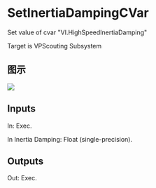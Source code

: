 # SetInertiaDampingCVar

Set value of cvar "VI.HighSpeedInertiaDamping"

Target is VPScouting Subsystem

## 图示

![]($-20221218-21312575.png)

## Inputs

In: Exec.

In Inertia Damping: Float (single-precision).  

## Outputs

Out: Exec.

